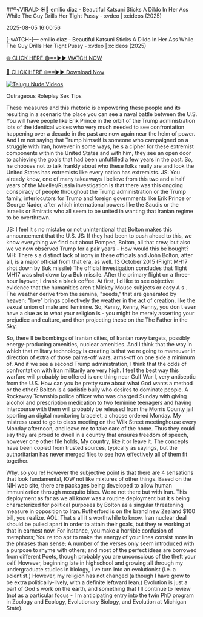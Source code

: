 ##®️√VIRAL▷☀️👄    emilio diaz - Beautiful Katsuni Sticks A Dildo In Her Ass While The Guy Drills Her Tight Pussy - xvdeo &#124; xcideos (2025)

2025-08-05 16:00:56



[-wATCH-]—    emilio diaz - Beautiful Katsuni Sticks A Dildo In Her Ass While The Guy Drills Her Tight Pussy - xvdeo &#124; xcideos (2025)

[🌐 CLICK HERE 🟢==►► WATCH NOW](https://www.youtucams.com/tracking/githubcom)

[🔴 CLICK HERE 🌐==►► Download Now](https://www.youtucams.com/tracking/githubcom)

[![Telugu Nude Videos](https://i.imgur.com/dJHk4Zq.gif)](https://www.youtucams.com/tracking/githubcom)



Outrageous Roleplay Sex Tips

These measures and this rhetoric is empowering these people and its resulting in a scenario the place you can see a naval battle between the U.S. You will have people like Erik Prince in the orbit of the Trump administration lots of the identical voices who very much needed to see confrontation happening over a decade in the past are now again near the helm of power. And I m not saying that Trump himself is someone who campaigned on a struggle with Iran, however in some ways, he s a cipher for these extremist components within the United States and with him, they see an open door to achieving the goals that had been unfulfilled a few years in the past. So, he chooses not to talk frankly about who these folks really are and look the United States has extremists like every nation has extremists. JS: You already know, one of many takeaways I believe from this two and a half years of the Mueller/Russia investigation is that there was this ongoing conspiracy of people throughout the Trump administration or the Trump family, interlocutors for Trump and foreign governments like Erik Prince or George Nader, after which international powers like the Saudis or the Israelis or Emiratis who all seem to be united in wanting that Iranian regime to be overthrown.

JS: I feel it s no mistake or not unintentional that Bolton makes this announcement that the U.S. JS: If they had been to push ahead to this, we know everything we find out about Pompeo, Bolton, all that crew, but also we ve now observed Trump for a pair years - How would this be bought? MH: There s a distinct lack of irony in these officials and John Bolton, after all, is a major official from that era, as well. 13 October 2015 (Flight MH17 shot down by Buk missile) The official investigation concludes that flight MH17 was shot down by a Buk missile. After the primary flight on a three-hour layover, I drank a black coffee. At first, I d like to see objective evidence that the humanities aren t  Mickey Mouse subjects  or  easy A s . The weather derive from the semina, "seeds," that are generated by heaven; "love" brings collectively the weather in the act of creation, like the sexual union of male and feminine. So, Kenny, Kenny, Kenny, you don t even have a clue as to what your religion is - you might be merely asserting your prejudice and culture, and then projecting these on the The Father in the Sky.

So, there ll be bombings of Iranian cities, of Iranian navy targets, possibly energy-producing amenities, nuclear amenities. And I think that the way in which that military technology is creating is that we re going to maneuver in direction of extra of those palms-off wars, arms-off on one side a minimum of. And if we see a second Trump administration, I think that the odds of confrontation with Iran militarily are very high. I feel the best way this warfare will probably be offered is one thing near Gulf War I, very antiseptic from the U.S. How can you be  pretty sure  about what God wants a method or the other? Bolton is a sadistic bully who desires to dominate people. A Rockaway Township police officer who was charged Sunday with giving alcohol and prescription medication to two feminine teenagers and having intercourse with them will probably be released from the Morris County jail sporting an digital monitoring bracelet, a choose ordered Monday. My mistress used to go to class meeting on the Wilk Street meetinghouse every Monday afternoon, and leave me to take care of the home. Thus they could say they are proud to dwell in a country that ensures freedom of speech, however one other file holds,  My country, like it or leave it.  The concepts have been copied from trusted sources, typically as sayings, but the authoritarian has never  merged files  to see how effectively all of them fit together.

 Why, so you re! However the subjective point is that there are 4 sensations that look fundamental, IOW not like mixtures of other things. Based on the NIH web site, there are packages being developed to allow human immunization through mosquito bites. We re not there but with Iran. This deployment as far as we all know was a routine deployment but it s being characterized for political purposes by Bolton as a singular threatening measure in opposition to Iran. Rutherford is on the brand new Zealand $100 bill, you realize. AOL: That s all it s worthwhile to know. Iran nuclear deal should be pulled apart in order to attain their goals, but they re working at that in earnest now. For instance, you make a horrible confusion of metaphors; You re too apt to make the energy of your lines consist more in the phrases than sense; A number of the verses only seem introduced with a purpose to rhyme with others; and most of the perfect ideas are borrowed from different Poets, though probably you are unconscious of the theft your self. However, beginning late in highschool and growing all through my undergraduate studies in biology, I ve turn into an evolutionist (i.e. a scientist.) However, my religion has not changed (although I have grow to be extra politically-lively, with a definite leftward lean.) Evolution is just a part of God s work on the earth, and something that I ll continue to review (not as a particular focus - I m anticipating entry into the twin PhD program in Zoology and Ecology, Evolutionary Biology, and Evolution at Michigan State).